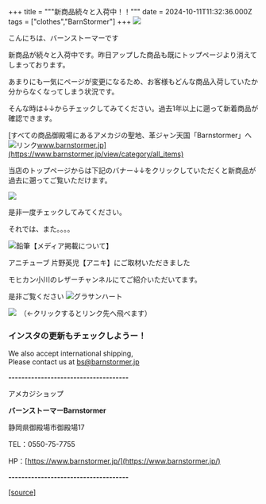 +++
title = """新商品続々と入荷中！！"""
date = 2024-10-11T11:32:36.000Z
tags = ["clothes","BarnStormer"]
+++
[![](https://stat.ameba.jp/user_images/20231023/16/barnstormer-go/b2/03/p/o0420015015354743273.png)](https://ameblo.jp/barnstormer-go/entry-12825670498.html)

こんにちは、バーンストーマーです

新商品が続々と入荷中です。昨日アップした商品も既にトップページより消えてしまっております。

あまりにも一気にページが変更になるため、お客様もどんな商品入荷していたか分からなくなってしまう状況です。

そんな時は↓↓からチェックしてみてください。過去1年以上に遡って新着商品が確認できます。

[すべての商品御殿場にあるアメカジの聖地、革ジャン天国「Barnstormer」へ![リンク](https://c.stat100.ameba.jp/ameblo/symbols/v3.20.0/svg/gray/editor_link.svg)www.barnstormer.jp](https://www.barnstormer.jp/view/category/all_items)

当店のトップページからは下記のバナー↓↓をクリックしていただくと新商品が過去に遡ってご覧いただけます。

[![](https://stat.ameba.jp/user_images/20241011/19/barnstormer-go/8a/d4/g/o0410017015496638033.gif)](https://stat.ameba.jp/user_images/20241011/19/barnstormer-go/8a/d4/g/o0410017015496638033.gif)

是非一度チェックしてみてください。

それでは、また。。。。

![鉛筆](https://stat100.ameba.jp/blog/ucs/img/char/char3/519.png)【メディア掲載について】

アニチューブ 片野英児【アニキ】にご取材いただきました

モヒカン小川のレザーチャンネルにてご紹介いただいてます。

是非ご覧ください ![グラサンハート](https://stat100.ameba.jp/blog/ucs/img/char/char3/148.png)

[![](https://stat.ameba.jp/user_images/20230412/16/barnstormer-go/6a/23/p/o0108010815269242493.png)](https://www.instagram.com/barnstormer_daily/)　（←クリックするとリンク先へ飛べます）

### インスタの更新もチェックしようー！

We also accept international shipping,  
Please contact us at bs@barnstormer.jp

**\-------------------------------------**

アメカジショップ

**バーンストーマーBarnstormer**

静岡県御殿場市御殿場17

TEL：0550-75-7755

HP：[https://www.barnstormer.jp/](https://www.barnstormer.jp/)

**\-------------------------------------**

[[source]](https://ameblo.jp/barnstormer-go/entry-12870879921.html)
